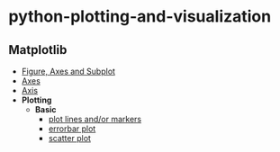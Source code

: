 # python-plotting-and-visualization

## Matplotlib

* [Figure, Axes and Subplot](figure-axes-subplot.md)
* [Axes](axes.ipynb)
* [Axis](axis.ipynb)
* **Plotting**
    + **Basic**
        * [plot lines and/or markers](lines-and-markers.ipynb)
        * [errorbar plot](errorbar.ipynb)
        * [scatter plot](scatter.ipynb)